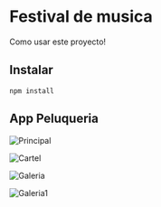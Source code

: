 

# Festival de musica

Como usar este proyecto!
## Instalar
    npm install

## App Peluqueria

![Principal](https://user-images.githubusercontent.com/77860852/115059890-cca71e80-9eac-11eb-9be4-88c2a05ee940.PNG)

![Cartel](https://user-images.githubusercontent.com/77860852/115060404-6ff83380-9ead-11eb-8674-13fce65c4272.PNG)

![Galeria](https://user-images.githubusercontent.com/77860852/115060456-7dadb900-9ead-11eb-9f7a-23eebe47005f.PNG)

![Galeria1](https://user-images.githubusercontent.com/77860852/115060476-830b0380-9ead-11eb-8271-bbbf639bc848.PNG)

